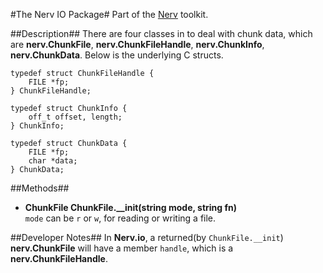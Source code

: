#The Nerv IO Package#
Part of the [Nerv](../README.md) toolkit.

##Description##
There are four classes in to deal with chunk data, which are __nerv.ChunkFile__, __nerv.ChunkFileHandle__, __nerv.ChunkInfo__, __nerv.ChunkData__. Below is the underlying C structs.
```
typedef struct ChunkFileHandle {
    FILE *fp;
} ChunkFileHandle;

typedef struct ChunkInfo {
    off_t offset, length;
} ChunkInfo;

typedef struct ChunkData {
    FILE *fp;
    char *data;
} ChunkData;
```

##Methods##
* __ChunkFile ChunkFile.\_\_init(string mode, string fn)__  
`mode` can be `r` or `w`, for reading or writing a file.

##Developer Notes##
In __Nerv.io__, a returned(by `ChunkFile.__init`) __nerv.ChunkFile__ will have a member `handle`, which is a __nerv.ChunkFileHandle__.  